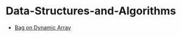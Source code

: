 # Data-Structures-and-Algorithms

- [Bag on Dynamic Array](https://github.com/DiaconuAna/Data-Structures-and-Algorithms/tree/main/Bag)

